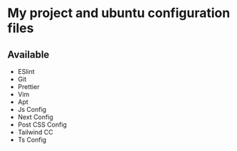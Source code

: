 # My project and ubuntu configuration files

## Available

- ESlint
- Git
- Prettier
- Vim
- Apt
- Js Config
- Next Config
- Post CSS Config
- Tailwind CC
- Ts Config
